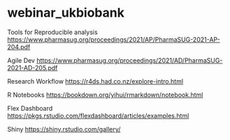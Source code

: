 # webinar_ukbiobank

Tools for Reproducible analysis
https://www.pharmasug.org/proceedings/2021/AP/PharmaSUG-2021-AP-204.pdf

Agile Dev
https://www.pharmasug.org/proceedings/2021/AD/PharmaSUG-2021-AD-205.pdf

Research Workflow
https://r4ds.had.co.nz/explore-intro.html

R Notebooks
https://bookdown.org/yihui/rmarkdown/notebook.html

Flex Dashboard
https://pkgs.rstudio.com/flexdashboard/articles/examples.html

Shiny
https://shiny.rstudio.com/gallery/
